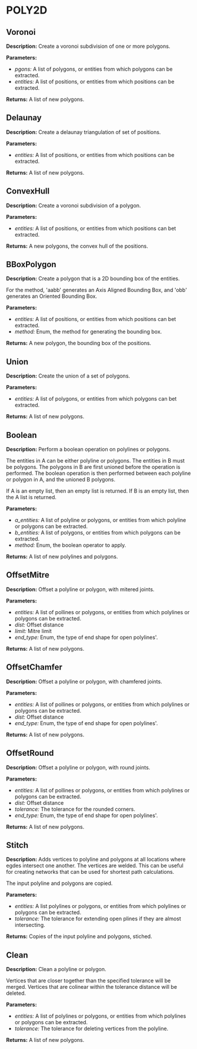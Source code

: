 # POLY2D  
  
## Voronoi  
  
  
**Description:** Create a voronoi subdivision of one or more polygons.

  
  
**Parameters:**  
  * *pgons:* A list of polygons, or entities from which polygons can be extracted.  
  * *entities:* A list of positions, or entities from which positions can be extracted.  
  
**Returns:** A list of new polygons.  
  
  
## Delaunay  
  
  
**Description:** Create a delaunay triangulation of set of positions.

  
  
**Parameters:**  
  * *entities:* A list of positions, or entities from which positions can be extracted.  
  
**Returns:** A list of new polygons.  
  
  
## ConvexHull  
  
  
**Description:** Create a voronoi subdivision of a polygon.  
  
**Parameters:**  
  * *entities:* A list of positions, or entities from which positions can bet extracted.  
  
**Returns:** A new polygons, the convex hull of the positions.  
  
  
## BBoxPolygon  
  
  
**Description:** Create a polygon that is a 2D bounding box of the entities.


For the method, 'aabb' generates an Axis Aligned Bounding Box, and 'obb' generates an Oriented Bounding Box.

  
  
**Parameters:**  
  * *entities:* A list of positions, or entities from which positions can bet extracted.  
  * *method:* Enum, the method for generating the bounding box.  
  
**Returns:** A new polygon, the bounding box of the positions.  
  
  
## Union  
  
  
**Description:** Create the union of a set of polygons.  
  
**Parameters:**  
  * *entities:* A list of polygons, or entities from which polygons can bet extracted.  
  
**Returns:** A list of new polygons.  
  
  
## Boolean  
  
  
**Description:** Perform a boolean operation on polylines or polygons.


The entities in A can be either polyline or polygons.
The entities in B must be polygons.
The polygons in B are first unioned before the operation is performed.
The boolean operation is then performed between each polyline or polygon in A, and the unioned B polygons.


If A is an empty list, then an empty list is returned.
If B is an empty list, then the A list is returned.

  
  
**Parameters:**  
  * *a_entities:* A list of polyline or polygons, or entities from which polyline or polygons can be extracted.  
  * *b_entities:* A list of polygons, or entities from which polygons can be extracted.  
  * *method:* Enum, the boolean operator to apply.  
  
**Returns:** A list of new polylines and polygons.  
  
  
## OffsetMitre  
  
  
**Description:** Offset a polyline or polygon, with mitered joints.  
  
**Parameters:**  
  * *entities:* A list of pollines or polygons, or entities from which polylines or polygons can be extracted.  
  * *dist:* Offset distance  
  * *limit:* Mitre limit  
  * *end_type:* Enum, the type of end shape for open polylines'.  
  
**Returns:** A list of new polygons.  
  
  
## OffsetChamfer  
  
  
**Description:** Offset a polyline or polygon, with chamfered joints.  
  
**Parameters:**  
  * *entities:* A list of pollines or polygons, or entities from which polylines or polygons can be extracted.  
  * *dist:* Offset distance  
  * *end_type:* Enum, the type of end shape for open polylines'.  
  
**Returns:** A list of new polygons.  
  
  
## OffsetRound  
  
  
**Description:** Offset a polyline or polygon, with round joints.  
  
**Parameters:**  
  * *entities:* A list of pollines or polygons, or entities from which polylines or polygons can be extracted.  
  * *dist:* Offset distance  
  * *tolerance:* The tolerance for the rounded corners.  
  * *end_type:* Enum, the type of end shape for open polylines'.  
  
**Returns:** A list of new polygons.  
  
  
## Stitch  
  
  
**Description:** Adds vertices to polyline and polygons at all locations where egdes intersect one another.
The vertices are welded.
This can be useful for creating networks that can be used for shortest path calculations.


The input polyline and polygons are copied.

  
  
**Parameters:**  
  * *entities:* A list polylines or polygons, or entities from which polylines or polygons can be extracted.  
  * *tolerance:* The tolerance for extending open plines if they are almost intersecting.  
  
**Returns:** Copies of the input polyline and polygons, stiched.  
  
  
## Clean  
  
  
**Description:** Clean a polyline or polygon.


Vertices that are closer together than the specified tolerance will be merged.
Vertices that are colinear within the tolerance distance will be deleted.

  
  
**Parameters:**  
  * *entities:* A list of polylines or polygons, or entities from which polylines or polygons can be extracted.  
  * *tolerance:* The tolerance for deleting vertices from the polyline.  
  
**Returns:** A list of new polygons.  
  
  

